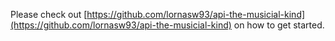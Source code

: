Please check out [https://github.com/lornasw93/api-the-musicial-kind](https://github.com/lornasw93/api-the-musicial-kind) on how to get started.
